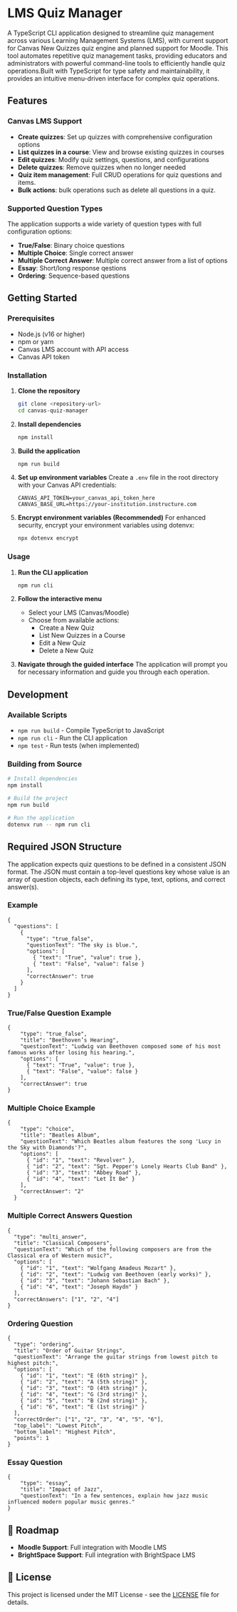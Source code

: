 # LMS Quiz Manager

A TypeScript CLI application designed to streamline quiz management across various Learning Management Systems (LMS), with current support for Canvas New Quizzes quiz engine and planned support for Moodle. This tool automates repetitive quiz management tasks, providing educators and administrators with powerful command-line tools to efficiently handle quiz operations.Built with TypeScript for type safety and maintainability, it provides an intuitive menu-driven interface for complex quiz operations.

## Features

### Canvas LMS Support

- **Create quizzes**: Set up quizzes with comprehensive configuration options
- **List quizzes in a course**: View and browse existing quizzes in courses
- **Edit quizzes**: Modify quiz settings, questions, and configurations
- **Delete quizzes**: Remove quizzes when no longer needed
- **Quiz item management**: Full CRUD operations for quiz questions and items.
- **Bulk actions**: bulk operations such as delete all questions in a quiz.

### Supported Question Types

The application supports a wide variety of question types with full configuration options:

- **True/False**: Binary choice questions
- **Multiple Choice**: Single correct answer
- **Multiple Correct Answer**: Multiple correct answer from a list of options
- **Essay**: Short/long response qestions
- **Ordering**: Sequence-based questions

## Getting Started

### Prerequisites

- Node.js (v16 or higher)
- npm or yarn
- Canvas LMS account with API access
- Canvas API token

### Installation

1. **Clone the repository**

   ```bash
   git clone <repository-url>
   cd canvas-quiz-manager
   ```

2. **Install dependencies**

   ```bash
   npm install
   ```

3. **Build the application**

   ```bash
   npm run build
   ```

4. **Set up environment variables**
   Create a `.env` file in the root directory with your Canvas API credentials:

   ```env
   CANVAS_API_TOKEN=your_canvas_api_token_here
   CANVAS_BASE_URL=https://your-institution.instructure.com
   ```

5. **Encrypt environment variables (Recommended)**
   For enhanced security, encrypt your environment variables using dotenvx:
   ```bash
   npx dotenvx encrypt
   ```

### Usage

1. **Run the CLI application**

   ```bash
   npm run cli
   ```

2. **Follow the interactive menu**

   - Select your LMS (Canvas/Moodle)
   - Choose from available actions:
     - Create a New Quiz
     - List New Quizzes in a Course
     - Edit a New Quiz
     - Delete a New Quiz

3. **Navigate through the guided interface**
   The application will prompt you for necessary information and guide you through each operation.

## Development

### Available Scripts

- `npm run build` - Compile TypeScript to JavaScript
- `npm run cli` - Run the CLI application
- `npm test` - Run tests (when implemented)

### Building from Source

```bash
# Install dependencies
npm install

# Build the project
npm run build

# Run the application
dotenvx run -- npm run cli
```

## Required JSON Structure

The application expects quiz questions to be defined in a consistent JSON format. The JSON must contain a top-level questions key whose value is an array of question objects, each defining its type, text, options, and correct answer(s).

### Example

```
{
  "questions": [
    {
      "type": "true_false",
      "questionText": "The sky is blue.",
      "options": [
        { "text": "True", "value": true },
        { "text": "False", "value": false }
      ],
      "correctAnswer": true
    }
  ]
}

```

### True/False Question Example

```
{
    "type": "true_false",
    "title": "Beethoven’s Hearing",
    "questionText": "Ludwig van Beethoven composed some of his most famous works after losing his hearing.",
    "options": [
      { "text": "True", "value": true },
      { "text": "False", "value": false }
    ],
    "correctAnswer": true
}
```

### Multiple Choice Example

```
{
    "type": "choice",
    "title": "Beatles Album",
    "questionText": "Which Beatles album features the song 'Lucy in the Sky with Diamonds'?",
    "options": [
      { "id": "1", "text": "Revolver" },
      { "id": "2", "text": "Sgt. Pepper's Lonely Hearts Club Band" },
      { "id": "3", "text": "Abbey Road" },
      { "id": "4", "text": "Let It Be" }
    ],
    "correctAnswer": "2"
  }
```

### Multiple Correct Answers Question

```
{
  "type": "multi_answer",
  "title": "Classical Composers",
  "questionText": "Which of the following composers are from the Classical era of Western music?",
  "options": [
    { "id": "1", "text": "Wolfgang Amadeus Mozart" },
    { "id": "2", "text": "Ludwig van Beethoven (early works)" },
    { "id": "3", "text": "Johann Sebastian Bach" },
    { "id": "4", "text": "Joseph Haydn" }
  ],
  "correctAnswers": ["1", "2", "4"]
}
```

### Ordering Question

```
{
  "type": "ordering",
  "title": "Order of Guitar Strings",
  "questionText": "Arrange the guitar strings from lowest pitch to highest pitch:",
  "options": [
    { "id": "1", "text": "E (6th string)" },
    { "id": "2", "text": "A (5th string)" },
    { "id": "3", "text": "D (4th string)" },
    { "id": "4", "text": "G (3rd string)" },
    { "id": "5", "text": "B (2nd string)" },
    { "id": "6", "text": "E (1st string)" }
  ],
  "correctOrder": ["1", "2", "3", "4", "5", "6"],
  "top_label": "Lowest Pitch",
  "bottom_label": "Highest Pitch",
  "points": 1
}
```

### Essay Question

```
{
    "type": "essay",
    "title": "Impact of Jazz",
    "questionText": "In a few sentences, explain how jazz music influenced modern popular music genres."
}
```

## 🚧 Roadmap

- **Moodle Support**: Full integration with Moodle LMS
- **BrightSpace Support**: Full integration with BrightSpace LMS

## 📄 License

This project is licensed under the MIT License - see the [LICENSE](LICENSE) file for details.
